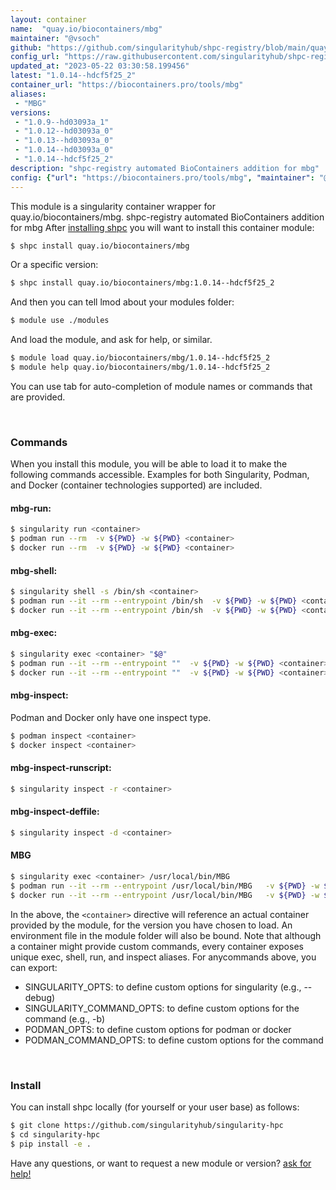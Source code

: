 ```yaml
---
layout: container
name:  "quay.io/biocontainers/mbg"
maintainer: "@vsoch"
github: "https://github.com/singularityhub/shpc-registry/blob/main/quay.io/biocontainers/mbg/container.yaml"
config_url: "https://raw.githubusercontent.com/singularityhub/shpc-registry/main/quay.io/biocontainers/mbg/container.yaml"
updated_at: "2023-05-22 03:30:58.199456"
latest: "1.0.14--hdcf5f25_2"
container_url: "https://biocontainers.pro/tools/mbg"
aliases:
 - "MBG"
versions:
 - "1.0.9--hd03093a_1"
 - "1.0.12--hd03093a_0"
 - "1.0.13--hd03093a_0"
 - "1.0.14--hd03093a_0"
 - "1.0.14--hdcf5f25_2"
description: "shpc-registry automated BioContainers addition for mbg"
config: {"url": "https://biocontainers.pro/tools/mbg", "maintainer": "@vsoch", "description": "shpc-registry automated BioContainers addition for mbg", "latest": {"1.0.14--hdcf5f25_2": "sha256:1beb06d349bd47800e4cd4869454f199636b4f0f028b1c5b27d0709274390433"}, "tags": {"1.0.9--hd03093a_1": "sha256:457ccc886389b3879ec1be1fa49d840e2abfbce1c2ea20720eed40737d6c7b3d", "1.0.12--hd03093a_0": "sha256:c04d2b07415150cc012f658df97479cc122fc67d11205b7cf6e94ef6e7c59408", "1.0.13--hd03093a_0": "sha256:e4b97079595e8448af78c884435bafa9c0e015136f3ed0787c006af5c7d86d25", "1.0.14--hd03093a_0": "sha256:89e0892f23d4b094d23de36a095f84fca1f8cf7ff23ea10b91fab64e1693a46d", "1.0.14--hdcf5f25_2": "sha256:1beb06d349bd47800e4cd4869454f199636b4f0f028b1c5b27d0709274390433"}, "docker": "quay.io/biocontainers/mbg", "aliases": {"MBG": "/usr/local/bin/MBG"}}
---
```


This module is a singularity container wrapper for quay.io/biocontainers/mbg.
shpc-registry automated BioContainers addition for mbg
After [installing shpc](#install) you will want to install this container module:


```bash
$ shpc install quay.io/biocontainers/mbg
```

Or a specific version:

```bash
$ shpc install quay.io/biocontainers/mbg:1.0.14--hdcf5f25_2
```

And then you can tell lmod about your modules folder:

```bash
$ module use ./modules
```

And load the module, and ask for help, or similar.

```bash
$ module load quay.io/biocontainers/mbg/1.0.14--hdcf5f25_2
$ module help quay.io/biocontainers/mbg/1.0.14--hdcf5f25_2
```

You can use tab for auto-completion of module names or commands that are provided.

<br>

### Commands

When you install this module, you will be able to load it to make the following commands accessible.
Examples for both Singularity, Podman, and Docker (container technologies supported) are included.

#### mbg-run:

```bash
$ singularity run <container>
$ podman run --rm  -v ${PWD} -w ${PWD} <container>
$ docker run --rm  -v ${PWD} -w ${PWD} <container>
```

#### mbg-shell:

```bash
$ singularity shell -s /bin/sh <container>
$ podman run --it --rm --entrypoint /bin/sh  -v ${PWD} -w ${PWD} <container>
$ docker run --it --rm --entrypoint /bin/sh  -v ${PWD} -w ${PWD} <container>
```

#### mbg-exec:

```bash
$ singularity exec <container> "$@"
$ podman run --it --rm --entrypoint ""  -v ${PWD} -w ${PWD} <container> "$@"
$ docker run --it --rm --entrypoint ""  -v ${PWD} -w ${PWD} <container> "$@"
```

#### mbg-inspect:

Podman and Docker only have one inspect type.

```bash
$ podman inspect <container>
$ docker inspect <container>
```

#### mbg-inspect-runscript:

```bash
$ singularity inspect -r <container>
```

#### mbg-inspect-deffile:

```bash
$ singularity inspect -d <container>
```


#### MBG

```bash
$ singularity exec <container> /usr/local/bin/MBG
$ podman run --it --rm --entrypoint /usr/local/bin/MBG   -v ${PWD} -w ${PWD} <container> -c " $@"
$ docker run --it --rm --entrypoint /usr/local/bin/MBG   -v ${PWD} -w ${PWD} <container> -c " $@"
```



In the above, the `<container>` directive will reference an actual container provided
by the module, for the version you have chosen to load. An environment file in the
module folder will also be bound. Note that although a container
might provide custom commands, every container exposes unique exec, shell, run, and
inspect aliases. For anycommands above, you can export:

 - SINGULARITY_OPTS: to define custom options for singularity (e.g., --debug)
 - SINGULARITY_COMMAND_OPTS: to define custom options for the command (e.g., -b)
 - PODMAN_OPTS: to define custom options for podman or docker
 - PODMAN_COMMAND_OPTS: to define custom options for the command

<br>

### Install

You can install shpc locally (for yourself or your user base) as follows:

```bash
$ git clone https://github.com/singularityhub/singularity-hpc
$ cd singularity-hpc
$ pip install -e .
```

Have any questions, or want to request a new module or version? [ask for help!](https://github.com/singularityhub/singularity-hpc/issues)